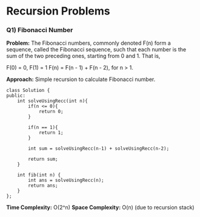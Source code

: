 # Recursion Problems

### Q1) Fibonacci Number

**Problem:** The Fibonacci numbers, commonly denoted F(n) form a sequence, called the Fibonacci sequence, such that each number is the sum of the two preceding ones, starting from 0 and 1. That is,

F(0) = 0, F(1) = 1
F(n) = F(n - 1) + F(n - 2), for n > 1.

**Approach:** Simple recursion to calculate Fibonacci number.

```
class Solution {
public:
    int solveUsingRecc(int n){
        if(n <= 0){
            return 0;
        }

        if(n == 1){
            return 1;
        }

        int sum = solveUsingRecc(n-1) + solveUsingRecc(n-2);

        return sum;
    }

    int fib(int n) {
        int ans = solveUsingRecc(n);
        return ans;
    }
};
```

**Time Complexity:** O(2^n)
**Space Complexity:** O(n) (due to recursion stack)